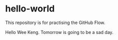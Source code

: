 # hello-world
This repository is for practising the GitHub Flow.

Hello Wee Keng. Tomorrow is going to be a sad day.